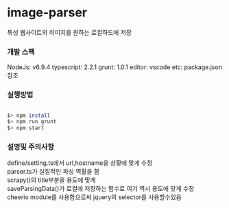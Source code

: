 # image-parser
특성 웹사이트의 이미지를 원하는 로컬하드에 저장


### 개발 스팩
NodeJs: v6.9.4
typescript: 2.2.1
grunt: 1.0.1
editor: vscode
etc:  package.json참조

### 실행방법

```bash

$> npm install
$> npm run grunt
$> npm start

```

### 설명및 주의사항 
define/setting.ts에서 url,hostname을 상황에 맞게 수정<br>
parser.ts가 실질적인 파싱 역활을 함<br>
scrapy()의 title부분을 용도에 맞게 <br>
saveParsingData()가 로컬에 저장하는 함수로 여기 역시 용도에 맞게 수정 <br>
cheerio module를 사용함으로써 jquery의 selector를 사용할수있음

